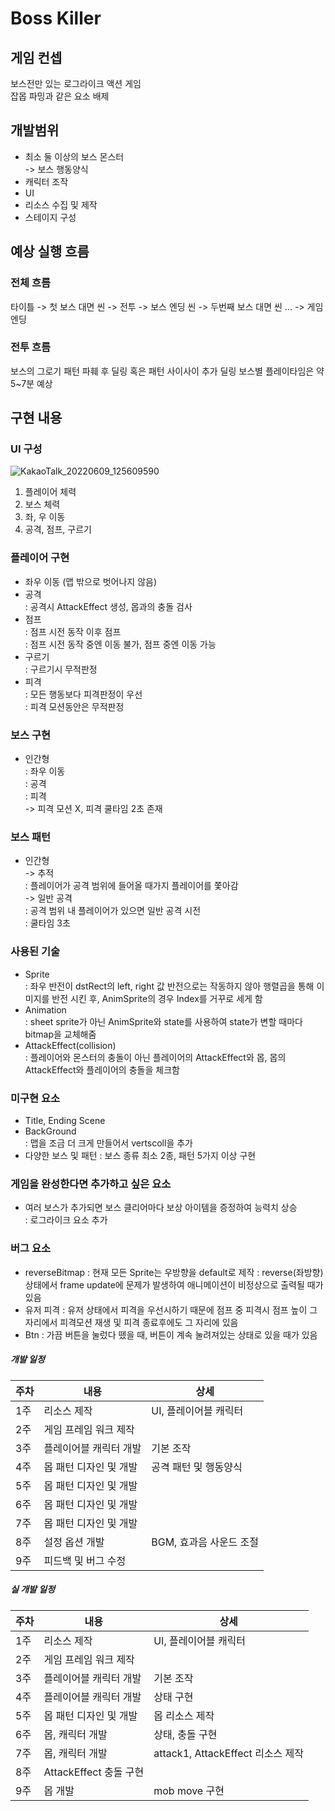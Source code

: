 # Boss Killer

## 게임 컨셉
보스전만 있는 로그라이크 액션 게임  
잡몹 파밍과 같은 요소 배제

## 개발범위
- 최소 둘 이상의 보스 몬스터  
-> 보스 행동양식
- 캐릭터 조작
- UI
- 리소스 수집 및 제작
- 스테이지 구성

## 예상 실행 흐름
### 전체 흐름
타이틀 -> 첫 보스 대면 씬 -> 전투 -> 보스 엔딩 씬 -> 두번째 보스 대면 씬 ... -> 게임 엔딩  
### 전투 흐름
보스의 그로기 패턴 파훼 후 딜링
혹은 패턴 사이사이 추가 딜링
보스별 플레이타임은 약 5~7분 예상


## 구현 내용  
### UI 구성
![KakaoTalk_20220609_125609590](https://user-images.githubusercontent.com/58390829/172761214-e0410354-d22a-46bb-8976-cb9f571ad1f4.jpg)
1. 플레이어 체력
2. 보스 체력
3. 좌, 우 이동
4. 공격, 점프, 구르기  

### 플레이어 구현
- 좌우 이동 (맵 밖으로 벗어나지 않음)  
- 공격  
: 공격시 AttackEffect 생성, 몹과의 충돌 검사  
- 점프  
: 점프 시전 동작 이후 점프   
: 점프 시전 동작 중엔 이동 불가, 점프 중엔 이동 가능  
- 구르기  
: 구르기시 무적판정  
- 피격  
: 모든 행동보다 피격판정이 우선  
: 피격 모션동안은 무적판정  

### 보스 구현
- 인간형  
: 좌우 이동   
: 공격  
: 피격  
-> 피격 모션 X, 피격 쿨타임 2초 존재  

### 보스 패턴
- 인간형  
-> 추적  
: 플레이어가 공격 범위에 들어올 때가지 플레이어를 쫓아감  
-> 일반 공격  
: 공격 범위 내 플레이어가 있으면 일반 공격 시전  
: 쿨타임 3초

### 사용된 기술
- Sprite  
: 좌우 반전이 dstRect의 left, right 값 반전으로는 작동하지 않아 행렬곱을 통해 이미지를 반전 시킨 후, AnimSprite의 경우 Index를 거꾸로 세게 함
- Animation  
: sheet sprite가 아닌 AnimSprite와 state를 사용하여 state가 변할 때마다 bitmap을 교체해줌
- AttackEffect(collision)  
: 플레이어와 몬스터의 충돌이 아닌 플레이어의 AttackEffect와 몹, 몹의 AttackEffect와 플레이어의 충돌을 체크함

### 미구현 요소
- Title, Ending Scene  
- BackGround  
: 맵을 조금 더 크게 만들어서 vertscoll을 추가
- 다양한 보스 및 패턴
: 보스 종류 최소 2종, 패턴 5가지 이상 구현

### 게임을 완성한다면 추가하고 싶은 요소
- 여러 보스가 추가되면 보스 클리어마다 보상 아이템을 증정하여 능력치 상승  
: 로그라이크 요소 추가  

### 버그 요소
- reverseBitmap
: 현재 모든 Sprite는 우방향을 default로 제작
: reverse(좌방향) 상태에서 frame update에 문제가 발생하여 애니메이션이 비정상으로 출력될 때가 있음
- 유저 피격
: 유저 상태에서 피격을 우선시하기 때문에 점프 중 피격시 점프 높이 그자리에서 피격모션 재생 및 피격 종료후에도 그 자리에 있음
- Btn
: 가끔 버튼을 눌렀다 뗐을 때, 버튼이 계속 눌려져있는 상태로 있을 때가 있음

##### 개발 일정
|주차|내용|상세|
|---|---|---|
|1주|리소스 제작|UI, 플레이어블 캐릭터|
|2주|게임 프레임 워크 제작||
|3주|플레이어블 캐릭터 개발|기본 조작|
|4주|몹 패턴 디자인 및 개발|공격 패턴 및 행동양식|
|5주|몹 패턴 디자인 및 개발|
|6주|몹 패턴 디자인 및 개발|
|7주|몹 패턴 디자인 및 개발|
|8주|설정 옵션 개발|BGM, 효과음 사운드 조절|
|9주|피드백 및 버그 수정|

##### 실 개발 일정
|주차|내용|상세|
|---|---|---|
|1주|리소스 제작|UI, 플레이어블 캐릭터|
|2주|게임 프레임 워크 제작||
|3주|플레이어블 캐릭터 개발|기본 조작|
|4주|플레이어블 캐릭터 개발|상태 구현|
|5주|몹 패턴 디자인 및 개발|몹 리소스 제작|
|6주|몹, 캐릭터 개발|상태, 충돌 구현|
|7주|몹, 캐릭터 개발|attack1, AttackEffect 리소스 제작|
|8주|AttackEffect 충돌 구현|
|9주|몹 개발|mob move 구현|
